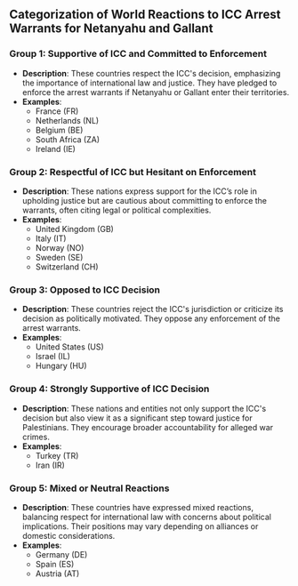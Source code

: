 ## Categorization of World Reactions to ICC Arrest Warrants for Netanyahu and Gallant

### **Group 1: Supportive of ICC and Committed to Enforcement**
- **Description**: These countries respect the ICC's decision, emphasizing the importance of international law and justice. They have pledged to enforce the arrest warrants if Netanyahu or Gallant enter their territories.
- **Examples**:
  - France (FR)
  - Netherlands (NL)
  - Belgium (BE)
  - South Africa (ZA)
  - Ireland (IE)

### **Group 2: Respectful of ICC but Hesitant on Enforcement**
- **Description**: These nations express support for the ICC’s role in upholding justice but are cautious about committing to enforce the warrants, often citing legal or political complexities.
- **Examples**:
  - United Kingdom (GB)
  - Italy (IT)
  - Norway (NO)
  - Sweden (SE)
  - Switzerland (CH)

### **Group 3: Opposed to ICC Decision**
- **Description**: These countries reject the ICC's jurisdiction or criticize its decision as politically motivated. They oppose any enforcement of the arrest warrants.
- **Examples**:
  - United States (US)
  - Israel (IL)
  - Hungary (HU)

### **Group 4: Strongly Supportive of ICC Decision**
- **Description**: These nations and entities not only support the ICC's decision but also view it as a significant step toward justice for Palestinians. They encourage broader accountability for alleged war crimes.
- **Examples**:
  - Turkey (TR)
  - Iran (IR)

### **Group 5: Mixed or Neutral Reactions**
- **Description**: These countries have expressed mixed reactions, balancing respect for international law with concerns about political implications. Their positions may vary depending on alliances or domestic considerations.
- **Examples**:
  - Germany (DE)
  - Spain (ES)
  - Austria (AT)